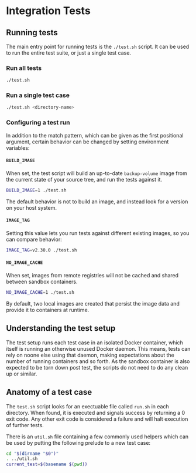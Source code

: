 # Integration Tests

## Running tests

The main entry point for running tests is the `./test.sh` script.
It can be used to run the entire test suite, or just a single test case.

### Run all tests

```sh
./test.sh
```

### Run a single test case

```sh
./test.sh <directory-name>
```

### Configuring a test run

In addition to the match pattern, which can be given as the first positional argument, certain behavior can be changed by setting environment variables:

#### `BUILD_IMAGE`

When set, the test script will build an up-to-date `backup-volume` image from the current state of your source tree, and run the tests against it.

```sh
BUILD_IMAGE=1 ./test.sh
```

The default behavior is not to build an image, and instead look for a version on your host system.

#### `IMAGE_TAG`

Setting this value lets you run tests against different existing images, so you can compare behavior:

```sh
IMAGE_TAG=v2.30.0 ./test.sh
```

#### `NO_IMAGE_CACHE`

When set, images from remote registries will not be cached and shared between sandbox containers.

```sh
NO_IMAGE_CACHE=1 ./test.sh
```

By default, two local images are created that persist the image data and provide it to containers at runtime.

## Understanding the test setup

The test setup runs each test case in an isolated Docker container, which itself is running an otherwise unused Docker daemon.
This means, tests can rely on noone else using that daemon, making expectations about the number of running containers and so forth.
As the sandbox container is also expected to be torn down post test, the scripts do not need to do any clean up or similar.

## Anatomy of a test case

The `test.sh` script looks for an exectuable file called `run.sh` in each directory.
When found, it is executed and signals success by returning a 0 exit code.
Any other exit code is considered a failure and will halt execution of further tests.

There is an `util.sh` file containing a few commonly used helpers which can be used by putting the following prelude to a new test case:

```sh
cd "$(dirname "$0")"
. ../util.sh
current_test=$(basename $(pwd))
```
